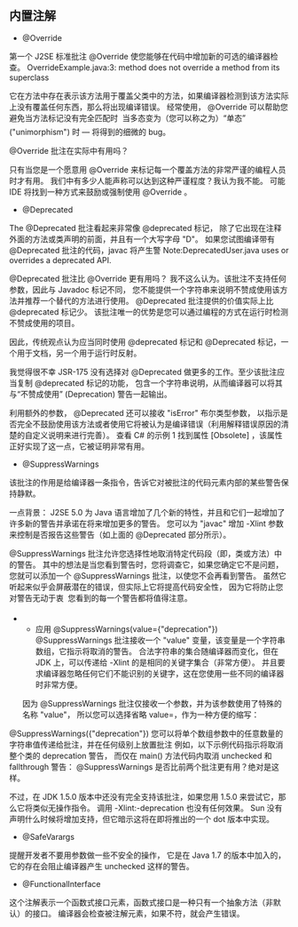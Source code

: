 ## 内置注解  

* @Override

第一个 J2SE 标准批注 @Override 使您能够在代码中增加新的可选的编译器检查。
OverrideExample.java:3: method does not override a method from its superclass
	
它在方法中存在表示该方法用于覆盖父类中的方法，如果编译器检测到该方法实际上没有覆盖任何东西，那么将出现编译错误。
经常使用， @Override 可以帮助您避免当方法标记没有完全匹配时  
当多态变为（您可以称之为）“单态” ("unimorphism") 时 — 将得到的细微的 bug。

@Override 批注在实际中有用吗？

只有当您是一个愿意用 @Override 来标记每一个覆盖方法的非常严谨的编程人员时才有用。
我们中有多少人能声称可以达到这种严谨程度？我认为我不能。
可能 IDE 将找到一种方式来鼓励或强制使用 @Override 。

* @Deprecated

The @Deprecated 批注看起来非常像 @deprecated 标记，
除了它出现在注释外面的方法或类声明的前面，并且有一个大写字母 "D"。
如果您试图编译带有@Deprecated 批注的代码，javac 将产生警
Note:DeprecatedUser.java uses or overrides a deprecated API.

@Deprecated 批注比 @Override 更有用吗？
我不这么认为。该批注不支持任何参数，因此与 Javadoc 标记不同，
您不能提供一个字符串来说明不赞成使用该方法并推荐一个替代的方法进行使用。 
@Deprecated 批注提供的价值实际上比 @deprecated 标记少。
该批注唯一的优势是您可以通过编程的方式在运行时检测不赞成使用的项目。

因此，传统观点认为应当同时使用 @deprecated 标记和 @Deprecated 标记，一个用于文档，另一个用于运行时反射。

我觉得很不幸 JSR-175 没有选择对 @Deprecated 做更多的工作。至少该批注应当复制 @deprecated 标记的功能，
包含一个字符串说明，从而编译器可以将其与“不赞成使用” (Deprecation) 警告一起输出。

利用额外的参数， @Deprecated 还可以接收 "isError" 布尔类型参数，
以指示是否完全不鼓励使用该方法或者使用它将被认为是编译错误（利用解释错误原因的清楚的自定义说明来进行完善）。
查看 C# 的示例 1 找到属性 [Obsolete] ，该属性正好实现了这一点，它被证明非常有用。

* @SuppressWarnings

该批注的作用是给编译器一条指令，告诉它对被批注的代码元素内部的某些警告保持静默。
	
一点背景：
J2SE 5.0 为 Java 语言增加了几个新的特性，并且和它们一起增加了许多新的警告并承诺在将来增加更多的警告。
您可以为 "javac" 增加 -Xlint 参数来控制是否报告这些警告（如上面的 @Deprecated 部分所示）。

@SuppressWarnings 批注允许您选择性地取消特定代码段（即，类或方法）中的警告。
其中的想法是当您看到警告时，您将调查它，如果您确定它不是问题，
您就可以添加一个 @SuppressWarnings 批注，以使您不会再看到警告。
虽然它听起来似乎会屏蔽潜在的错误，但实际上它将提高代码安全性，
因为它将防止您对警告无动于衷  您看到的每一个警告都将值得注意。

* * 应用
@SuppressWarnings(value={"deprecation"})
	@SuppressWarnings 批注接收一个 "value" 变量，该变量是一个字符串数组，它指示将取消的警告。
  合法字符串的集合随编译器而变化，但在 JDK 上，可以传递给 -Xlint 的是相同的关键字集合（非常方便）。
  并且要求编译器忽略任何它们不能识别的关键字，这在您使用一些不同的编译器时非常方便。
	
  因为 @SuppressWarnings 批注仅接收一个参数，并为该参数使用了特殊的名称 "value"，
  所以您可以选择省略 value=，作为一种方便的缩写：

@SuppressWarnings({"deprecation"})
	您可以将单个数组参数中的任意数量的字符串值传递给批注，并在任何级别上放置批注
	例如，以下示例代码指示将取消整个类的 deprecation 警告，
  而仅在 main() 方法代码内取消 unchecked 和 fallthrough 警告：
	@SuppressWarnings 是否比前两个批注更有用？绝对是这样。
	
  不过，在 JDK 1.5.0 版本中还没有完全支持该批注，如果您用 1.5.0 来尝试它，那么它将类似无操作指令。
  调用 -Xlint:-deprecation 也没有任何效果。
  Sun 没有声明什么时候将增加支持，但它暗示这将在即将推出的一个 dot 版本中实现。

* @SafeVarargs

提醒开发者不要用参数做一些不安全的操作，
它是在 Java 1.7 的版本中加入的，它的存在会阻止编译器产生 unchecked 这样的警告。

* @FunctionalInterface

这个注解表示一个函数式接口元素，函数式接口是一种只有一个抽象方法（非默认）的接口。
编译器会检查被注解元素，如果不符，就会产生错误。
